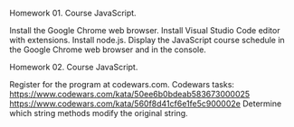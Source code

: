 Homework 01. Course JavaScript.

Install the Google Chrome web browser.
Install Visual Studio Code editor with extensions.
Install node.js.
Display the JavaScript course schedule in the Google Chrome web browser and in the console.

Homework 02. Course JavaScript.

Register for the program at codewars.com.
Codewars tasks:
https://www.codewars.com/kata/50ee6b0bdeab583673000025
https://www.codewars.com/kata/560f8d41cf6e1fe5c900002e
Determine which string methods modify the original string.